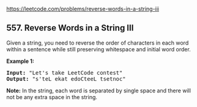 https://leetcode.com/problems/reverse-words-in-a-string-iii

## 557. Reverse Words in a String III

<div><p>Given a string, you need to reverse the order of characters in each word within a sentence while still preserving whitespace and initial word order.</p>
<p><b>Example 1:</b><br/>
</p><pre><b>Input:</b> "Let's take LeetCode contest"
<b>Output:</b> "s'teL ekat edoCteeL tsetnoc"
</pre>
<p></p>
<p><b>Note:</b>
In the string, each word is separated by single space and there will not be any extra space in the string.
</p></div>
